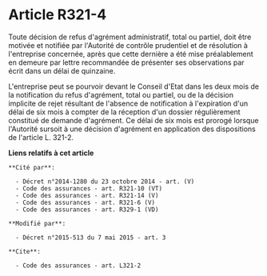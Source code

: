 # Article R321-4

Toute décision de refus d'agrément administratif, total ou partiel, doit être motivée et notifiée par l'Autorité de contrôle
prudentiel et de résolution à l'entreprise concernée, après que cette dernière a été mise préalablement en demeure par lettre
recommandée de présenter ses observations par écrit dans un délai de quinzaine. 

L'entreprise peut se pourvoir devant le Conseil d'Etat dans les deux mois de la notification du refus d'agrément, total ou
partiel, ou de la décision implicite de rejet résultant de l'absence de notification à l'expiration d'un délai de six mois
à compter de la réception d'un dossier régulièrement constitué de demande d'agrément. Ce délai de six mois est prorogé
lorsque l'Autorité sursoit à une décision d'agrément en application des dispositions de l'article L. 321-2.

**Liens relatifs à cet article**

	**Cité par**:

	  - Décret n°2014-1280 du 23 octobre 2014 - art. (V)
	  - Code des assurances - art. R321-10 (VT)
	  - Code des assurances - art. R321-14 (V)
	  - Code des assurances - art. R321-6 (V)
	  - Code des assurances - art. R329-1 (VD)

	**Modifié par**:

	  - Décret n°2015-513 du 7 mai 2015 - art. 3

	**Cite**:

	  - Code des assurances - art. L321-2
